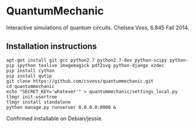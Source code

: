 QuantumMechanic
===============

Interactive simulations of quantum circuits.
Chelsea Voss, 6.845 Fall 2014.


Installation instructions
-------------------------

    apt-get install git gcc python2.7 python2.7-dev python-scipy python-pip ipython texlive imagemagick pdf2svg python-django xzdec
    pip install cython
    pip install qutip
    git clone https://github.com/csvoss/quantummechanic.git
    cd quantummechanic
    echo "SECRET_KEY='whatever'" > quantummechanic/settings_local.py
    tlmgr init-usertree
    tlmgr install standalone
    python manage.py runserver 0.0.0.0:8000 &

Confirmed installable on Debian/jessie.